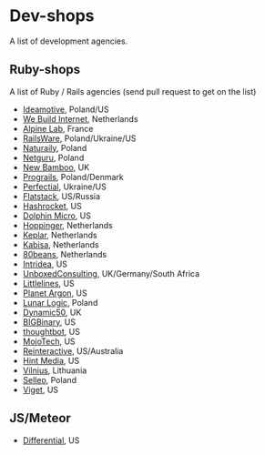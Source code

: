 # Dev-shops
A list of development agencies.

## Ruby-shops
A list of Ruby / Rails agencies (send pull request to get on the list)

* [Ideamotive](https://ideamotive.co), Poland/US
* [We Build Internet](http://www.webuildinternet.com), Netherlands
* [Alpine Lab](http://www.alpine-lab.com/), France
* [RailsWare](http://railsware.com/), Poland/Ukraine/US
* [Naturaily](http://naturaily.com/), Poland
* [Netguru](https://netguru.co/), Poland
* [New Bamboo](https://www.new-bamboo.co.uk/), UK
* [Prograils](https://prograils.com/), Poland/Denmark
* [Perfectial](http://perfectial.com/), Ukraine/US
* [Flatstack](http://www.flatstack.com/), US/Russia
* [Hashrocket](http://hashrocket.com/), US
* [Dolphin Micro](http://dolphinmicro.com/), US
* [Hoppinger](http://www.hoppinger.com/), Netherlands
* [Keplar](https://keplaragency.com), Netherlands
* [Kabisa](http://kabisa.nl/), Netherlands
* [80beans](http://www.80beans.com/), Netherlands
* [Intridea](http://www.intridea.com/), US
* [UnboxedConsulting](http://unboxedconsulting.com), UK/Germany/South Africa
* [Littlelines](http://www.littlelines.com/), US
* [Planet Argon](http://www.planetargon.com/), US
* [Lunar Logic](http://www.lunarlogic.io/), Poland
* [Dynamic50](http://www.dynamic50.com/), UK
* [BIGBinary](http://www.bigbinary.com), US
* [thoughtbot](https://thoughtbot.com/), US
* [MojoTech](https://www.mojotech.com/), US
* [Reinteractive](https://reinteractive.net/), US/Australia
* [Hint Media](http://www.hintmedia.com/), US
* [Vilnius](http://vilniusrb.lt/), Lithuania
* [Selleo](http://selleo.com/), Poland
* [Viget](http://viget.com/), US

## JS/Meteor

* [Differential](http://differential.com/), US
